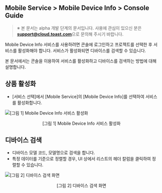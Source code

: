 ## Mobile Service > Mobile Device Info > Console Guide

> ※ 본 문서는 alpha 개발 단계의 문서입니다.
> 사용에 관심이 있으신 분은 **support@cloud.toast.com**으로 문의해 주시기 바랍니다.

Mobile Device Info 서비스를 사용하려면 콘솔에 로그인하고 프로젝트를 선택한 후 서비스를 활성화해야 합니다. 서비스가 활성화되면 디바이스를 검색할 수 있습니다.

본 문서에서는 콘솔을 이용하여 서비스를 활성화하고 디바이스를 검색하는 방법에 대해 설명합니다.

## 상품 활성화

* [서비스 선택]에서 [Mobile Service]의 [Mobile Device Info]를 선택하여 서비스를 활성화합니다.

![[그림 1] Mobile Device Info 서비스 활성화](http://static.toastoven.net/prod_mobiledeviceinfo/img_cg_01.png)
<center>[그림 1] Mobile Device Info 서비스 활성화</center>

## 디바이스 검색 

* 디바이스 모델 코드, 모델명으로 검색을 합니다.
* 특정 데이터를 기준으로 정렬할 경우, UI 상에서 리스트의 헤더 칼럼을 클릭하여 정렬할 수 있습니다.

![[그림 2] 디바이스 검색 화면](http://static.toastoven.net/prod_mobiledeviceinfo/img_cg_02.png)
<center>[그림 2] 디바이스 검색 화면</center>